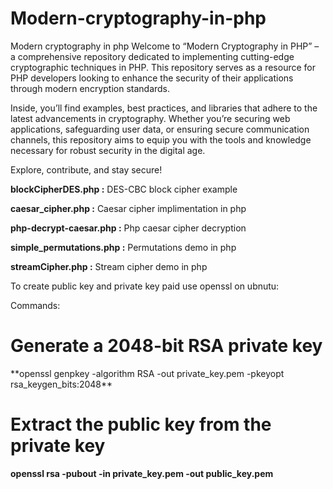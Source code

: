 # Modern-cryptography-in-php
Modern cryptography in php
Welcome to “Modern Cryptography in PHP” – a comprehensive repository dedicated to implementing cutting-edge cryptographic techniques in PHP. This repository serves as a resource for PHP developers looking to enhance the security of their applications through modern encryption standards.

Inside, you’ll find examples, best practices, and libraries that adhere to the latest advancements in cryptography. Whether you’re securing web applications, safeguarding user data, or ensuring secure communication channels, this repository aims to equip you with the tools and knowledge necessary for robust security in the digital age.

Explore, contribute, and stay secure!

**blockCipherDES.php :** DES-CBC block cipher example

**caesar_cipher.php :**  Caesar cipher implimentation in php

**php-decrypt-caesar.php :** Php caesar cipher decryption

**simple_permutations.php :** Permutations demo in php

**streamCipher.php :** Stream cipher demo in php


To create public key and private key paid use openssl on ubnutu:

Commands:

# Generate a 2048-bit RSA private key
<per>
**openssl genpkey -algorithm RSA -out private_key.pem -pkeyopt rsa_keygen_bits:2048**
</per>

# Extract the public key from the private key
**openssl rsa -pubout -in private_key.pem -out public_key.pem**
